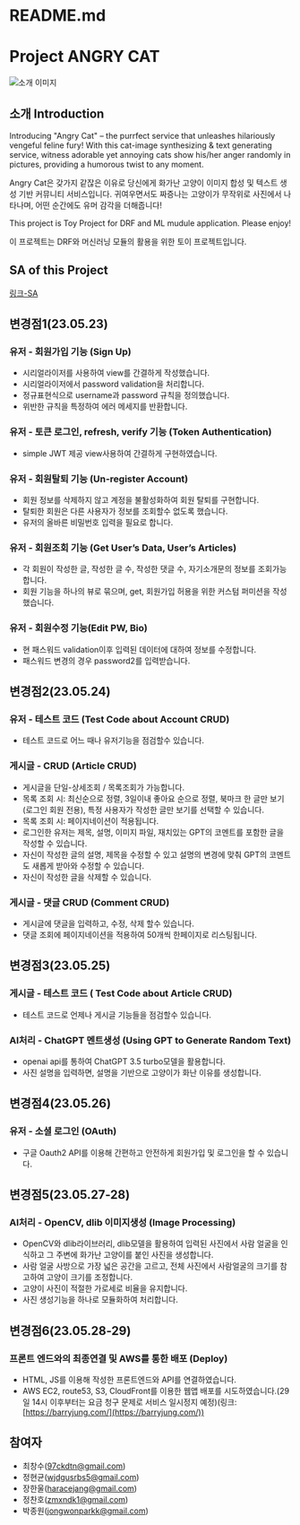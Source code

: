 # README.md

# Project ANGRY CAT

![소개 이미지]()

## 소개 Introduction

Introducing "Angry Cat" – the purrfect service that unleashes hilariously vengeful feline fury! With this cat-image synthesizing & text generating service, witness adorable yet annoying cats show his/her anger randomly in pictures, providing a humorous twist to any moment.

Angry Cat은 갖가지 같잖은 이유로 당신에게 화가난 고양이 이미지 합성 및 텍스트 생성 기반 커뮤니티 서비스입니다. 귀여우면서도 짜증나는 고양이가 무작위로 사진에서 나타나며, 어떤 순간에도 유머 감각을 더해줍니다!

This project is Toy Project for DRF and ML mudule application. Please enjoy!

이 프로젝트는 DRF와 머신러닝 모듈의 활용을 위한 토이 프로젝트입니다.

## SA of this Project

[링크-SA](https://www.notion.so/SA-88793d5b1de84fa88bdf42ab530a5b83)

## 변경점1(23.05.23)

### 유저 - 회원가입 기능 (Sign Up)

- 시리얼라이저를 사용하여 view를 간결하게 작성했습니다.
- 시리얼라이저에서 password validation을 처리합니다.
- 정규표현식으로 username과 password 규칙을 정의했습니다.
- 위반한 규칙을 특정하여 에러 메세지를 반환합니다.

### 유저 - 토큰 로그인, refresh, verify 기능 (Token Authentication)

- simple JWT 제공 view사용하여 간결하게 구현하였습니다.

### 유저 - 회원탈퇴 기능 (Un-register Account)

- 회원 정보를 삭제하지 않고 계정을 불활성화하여 회원 탈퇴를 구현합니다.
- 탈퇴한 회원은 다른 사용자가 정보를 조회할수 없도록 했습니다.
- 유저의 올바른 비밀번호 입력을 필요로 합니다.

### 유저 - 회원조회 기능 (Get User’s Data, User’s Articles)

- 각 회원이 작성한 글, 작성한 글 수, 작성한 댓글 수, 자기소개문의 정보를 조회가능합니다.
- 회원 기능을 하나의 뷰로 묶으며, get, 회원가입 허용을 위한 커스텀 퍼미션을 작성했습니다.

### 유저 - 회원수정 기능(Edit PW, Bio)

- 현 패스워드 validation이후 입력된 데이터에 대하여 정보를 수정합니다.
- 패스워드 변경의 경우 password2를 입력받습니다.

## 변경점2(23.05.24)

### 유저 - 테스트 코드 (Test Code about Account CRUD)

- 테스트 코드로 어느 때나 유저기능을 점검할수 있습니다.

### 게시글 - CRUD (Article CRUD)

- 게시글을 단일-상세조회 / 목록조회가 가능합니다.
- 목록 조회 시: 최신순으로 정렬, 3일이내 좋아요 순으로 정렬, 북마크 한 글만 보기(로그인 회원 전용), 특정 사용자가 작성한 글만 보기를 선택할 수 있습니다.
- 목록 조회 시: 페이지네이션이 적용됩니다.
- 로그인한 유저는 제목, 설명, 이미지 파일, 재치있는 GPT의 코멘트를 포함한 글을 작성할 수 있습니다.
- 자신이 작성한 글의 설명, 제목을 수정할 수 있고 설명의 변경에 맞춰 GPT의 코멘트도 새롭게 받아와 수정할 수 있습니다.
- 자신이 작성한 글을 삭제할 수 있습니다.

### 게시글 - 댓글 CRUD (Comment CRUD)

- 게시글에 댓글을 입력하고, 수정, 삭제 할수 있습니다.
- 댓글 조회에 페이지네이션을 적용하여 50개씩 한페이지로 리스팅됩니다.

## 변경점3(23.05.25)

### 게시글 - 테스트 코드 ( Test Code about Article CRUD)

- 테스트 코드로 언제나 게시글 기능들을 점검할수 있습니다.

### AI처리 - ChatGPT 멘트생성 (Using GPT to Generate Random Text)

- openai api를 통하여 ChatGPT 3.5 turbo모델을 활용합니다.
- 사진 설명을 입력하면, 설명을 기반으로 고양이가 화난 이유를 생성합니다.

## 변경점4(23.05.26)

### 유저 - 소셜 로그인 (OAuth)

- 구글 Oauth2 API를 이용해 간편하고 안전하게 회원가입 및 로그인을 할 수 있습니다.

## 변경점5(23.05.27-28)

### AI처리 - OpenCV, dlib 이미지생성 (Image Processing)

- OpenCV와 dlib라이브러리, dlib모델을 활용하여 입력된 사진에서 사람 얼굴을 인식하고 그 주변에 화가난 고양이를 붙인 사진을 생성합니다.
- 사람 얼굴 사방으로 가장 넓은 공간을 고르고, 전체 사진에서 사람얼굴의 크기를 참고하여 고양이 크기를 조정합니다.
- 고양이 사진이 적절한 가로세로 비율을 유지합니다.
- 사진 생성기능을 하나로 모듈화하여 처리합니다.

## 변경점6(23.05.28-29)

### 프론트 엔드와의 최종연결 및 AWS를 통한 배포 (Deploy)

- HTML, JS를 이용해 작성한 프론트엔드와 API를 연결하였습니다.
- AWS EC2, route53, S3, CloudFront를 이용한 웹앱 배포를 시도하였습니다.(29일 14시 이후부터는 요금 청구 문제로 서비스 일시정지 예정)(링크: [https://barryjung.com/](https://barryjung.com/))

## 참여자

- 최창수(97ckdtn@gmail.com)
- 정현균(wjdgusrbs5@gmail.com)
- 장한울(haracejang@gmail.com)
- 정찬호(zmxndk1@gmail.com)
- 박종원(jongwonparkk@gmail.com)
